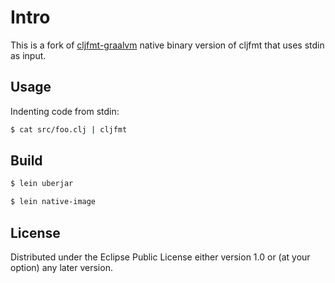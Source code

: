 # Intro

This is a fork of [cljfmt-graalvm](https://gitlab.com/konrad.mrozek/cljfmt-graalvm) native binary version of cljfmt that uses stdin as input.

## Usage

Indenting code from stdin:

```bash
$ cat src/foo.clj | cljfmt
```

## Build

```bash
$ lein uberjar

$ lein native-image
```

## License

Distributed under the Eclipse Public License either version 1.0 or (at your option) any later version.
